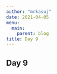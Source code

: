 ```yaml
---
author: "mrkasuj"
date: 2021-04-05
menu:
  main:
    parent: blog
title: Day 9
---
```



## Day 9


